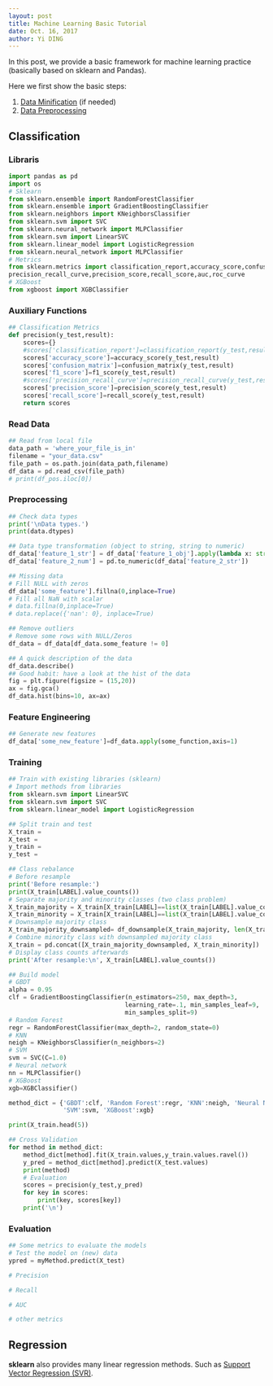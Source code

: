 ```yaml
---
layout: post
title: Machine Learning Basic Tutorial
date: Oct. 16, 2017
author: Yi DING
---
```


In this post, we provide a basic framework for machine learning practice (basically based on sklearn and Pandas).

Here we first show the basic steps:

1. [Data Minification](https://www.kaggle.com/kyakovlev/ieee-data-minification) (if needed)
2. [Data Preprocessing](Data-Preprocessing)



## Classification

### Libraris

```python
import pandas as pd
import os
# Sklearn
from sklearn.ensemble import RandomForestClassifier
from sklearn.ensemble import GradientBoostingClassifier
from sklearn.neighbors import KNeighborsClassifier
from sklearn.svm import SVC
from sklearn.neural_network import MLPClassifier
from sklearn.svm import LinearSVC
from sklearn.linear_model import LogisticRegression
from sklearn.neural_network import MLPClassifier
# Metrics
from sklearn.metrics import classification_report,accuracy_score,confusion_matrix,f1_score,\
precision_recall_curve,precision_score,recall_score,auc,roc_curve
# XGBoost
from xgboost import XGBClassifier
```
###  Auxiliary Functions

```python
## Classification Metrics
def precision(y_test,result):
    scores={}
    #scores['classification_report']=classification_report(y_test,result)
    scores['accuracy_score']=accuracy_score(y_test,result)
    scores['confusion_matrix']=confusion_matrix(y_test,result)
    scores['f1_score']=f1_score(y_test,result)
    #scores['precision_recall_curve']=precision_recall_curve(y_test,result)
    scores['precision_score']=precision_score(y_test,result)
    scores['recall_score']=recall_score(y_test,result)
    return scores
```

### Read Data

```python
## Read from local file
data_path = 'where_your_file_is_in'
filename = "your_data.csv"
file_path = os.path.join(data_path,filename)
df_data = pd.read_csv(file_path)
# print(df_pos.iloc[0])
```

### Preprocessing

```python
## Check data types
print('\nData types.')
print(data.dtypes)

## Data type transformation (object to string, string to numeric)
df_data['feature_1_str'] = df_data['feature_1_obj'].apply(lambda x: str(x))
df_data['feature_2_num'] = pd.to_numeric(df_data['feature_2_str'])

## Missing data
# Fill NULL with zeros
df_data['some_feature'].fillna(0,inplace=True)
# Fill all NaN with scalar
# data.fillna(0,inplace=True)
# data.replace({'nan': 0}, inplace=True)

## Remove outliers
# Remove some rows with NULL/Zeros
df_data = df_data[df_data.some_feature != 0]

## A quick description of the data
df_data.describe()
## Good habit: have a look at the hist of the data
fig = plt.figure(figsize = (15,20))
ax = fig.gca()
df_data.hist(bins=10, ax=ax)
```

### Feature Engineering

```python
## Generate new features
df_data['some_new_feature']=df_data.apply(some_function,axis=1)
```

### Training

```python
## Train with existing libraries (sklearn)
# Import methods from libraries
from sklearn.svm import LinearSVC
from sklearn.svm import SVC
from sklearn.linear_model import LogisticRegression

## Split train and test
X_train = 
X_test = 
y_train = 
y_test = 

## Class rebalance
# Before resample
print('Before resample:')
print(X_train[LABEL].value_counts())
# Separate majority and minority classes (two class problem)
X_train_majority = X_train[X_train[LABEL]==list(X_train[LABEL].value_counts().keys())[0]]
X_train_minority = X_train[X_train[LABEL]==list(X_train[LABEL].value_counts().keys())[1]]
# Downsample majority class
X_train_majority_downsampled= df_downsample(X_train_majority, len(X_train_minority.index))
# Combine minority class with downsampled majority class
X_train = pd.concat([X_train_majority_downsampled, X_train_minority])
# Display class counts afterwards
print('After resample:\n', X_train[LABEL].value_counts())

## Build model
# GBDT
alpha = 0.95
clf = GradientBoostingClassifier(n_estimators=250, max_depth=3,
                                learning_rate=.1, min_samples_leaf=9,
                                min_samples_split=9)
# Random Forest
regr = RandomForestClassifier(max_depth=2, random_state=0)
# KNN
neigh = KNeighborsClassifier(n_neighbors=2)
# SVM
svm = SVC(C=1.0)
# Neural network
nn = MLPClassifier()
# XGBoost
xgb=XGBClassifier()

method_dict = {'GBDT':clf, 'Random Forest':regr, 'KNN':neigh, 'Neural Network':nn,
               'SVM':svm, 'XGBoost':xgb}

print(X_train.head(5))

## Cross Validation
for method in method_dict: 
    method_dict[method].fit(X_train.values,y_train.values.ravel())
    y_pred = method_dict[method].predict(X_test.values)
    print(method)
    # Evaluation
    scores = precision(y_test,y_pred)
    for key in scores:
        print(key, scores[key])
    print('\n')
```

### Evaluation

```python
## Some metrics to evaluate the models
# Test the model on (new) data
ypred = myMethod.predict(X_test)

# Precision

# Recall

# AUC

# other metrics
```



## Regression

**sklearn** also provides many linear regression methods. Such as [Support Vector Regression (SVR)](http://scikit-learn.org/stable/auto_examples/svm/plot_svm_regression.html).



